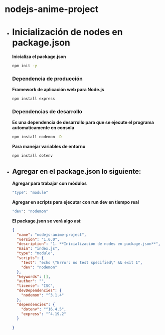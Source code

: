 # nodejs-anime-project

- # Inicialización de nodes en package.json

    **Inicializa el package.json**
    ```sh
    npm init -y
    ```
  ### Dependencia de producción
    **Framework de aplicación web para Node.js**
    ```sh
    npm install express
    ```
  ### Dependencias de desarrollo
    **Es una dependencia de desarrollo para que se ejecute el programa automaticamente en consola**
    ```sh
    npm install nodemon -D
    ```
    **Para manejar variables de entorno**
    ```sh
    npm install dotenv
    ```
- ## Agregar en el package.json lo siguiente:

    **Agregar para trabajar con módulos**
    ```sh
    "type": "module"
    ``` 
    **Agregar en scripts para ejecutar con run dev en tiempo real**
    ```sh
    "dev": "nodemon"
    ``` 

    **El package.json se verá algo así:**
    ```json
    {
      "name": "nodejs-anime-project",
      "version": "1.0.0",
      "description": "1. **Inicialización de nodes en package.json**",
      "main": "index.js",
      "type": "module",
      "scripts": {
        "test": "echo \"Error: no test specified\" && exit 1",
        "dev": "nodemon"
      },
      "keywords": [],
      "author": "",
      "license": "ISC",
      "devDependencies": {
        "nodemon": "^3.1.4"
      },
      "dependencies": {
        "dotenv": "^16.4.5",
        "express": "^4.19.2"
      }
      
    }

    ```	